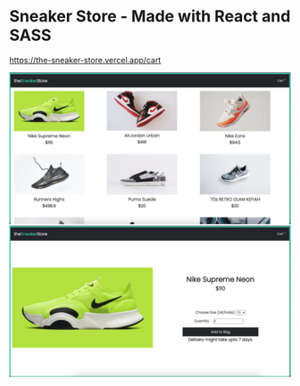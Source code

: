 # Sneaker Store - Made with React and SASS

https://the-sneaker-store.vercel.app/cart

![jpeg](./public/demo-1.jpeg)
![jpeg](./public/demo-2.jpeg)
